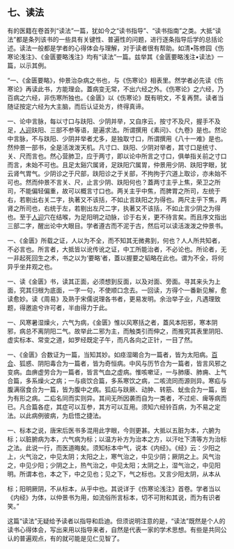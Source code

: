 ## 七、读法

有的医籍在卷首列“读法”一篇，犹如今之“读书指导”、“读书指南”之类。大抵“读法”都是条列该书的一些具有关键性、普遍性的问题，进行逐条指导后学的总括论述。读法一般都是学者的心得体会与理解，对于读者很有帮助。如清•陈修园《伤寒论浅注》、《金匮要略浅注》均有“读法”一篇。兹举其《金匮要略浅注•读法》一篇，以示其例。

“一、《金匮要略》，仲景治杂病之书也，与《伤寒论》相表里。然学者必先读《伤寒论》再读此书，方能理会。蓋病变无常，不出六经之外。《伤寒论》之六经，乃百病之六经，非伤寒所独也。《金匮》以《伤寒论》既有明文，不复再赘。读者当随证按定六经为大主脑，而后认证处方，终得真谛。

一、论中言脉，每以寸口与趺阳、少阴并举，又自序云，按寸不及尺，握手不及足，[人迎](https://www.gmzyjc.com/read/zjs/zjs3.1.1-3-0.1.3.3.9.md)趺阳、三部不参等语，是遍求法。所谓撰用《素问》、《九卷》是也。然论中言脉，不与趺阳、少阴并举者尤多，是独取寸口，所谓撰用《八十一难》是也。然仲景一部书，全是活泼泼天机。凡寸口、趺阳、少阴对举者，其寸口是统寸、关、尺而言也。然心营肺卫，应于两寸，即以论中所言之寸口，俱单指关前之寸口而言，未始不可也。且足太谿穴属肾，足趺阳穴属胃，仲景用少阴、趺阳字眼，犹云肾气胃气。少阴诊之于尺部，趺阳诊之于关部，不拘拘于穴道上取诊，亦未始不可也。然而仲景不言关、尺，止言少阴、趺阳何也？蓋两寸主乎上焦，荣卫之所司，不能偏轻偏重，故可以概言寸口也。两关主乎中焦，而脾胃之所司，左统于右，若剔出右关二字，执著又不该括，不如止言趺阳之为得也。两尺主乎下焦，两肾之所司也，右统于左，若剔出左尺二字，执著又不该括，不如止言少阴之为得也。至于[人迎](https://www.gmzyjc.com/read/zjs/zjs3.1.1-3-0.1.3.3.9.md)穴在结喉，为足阳明之动脉，诊于右关，更不待言矣。而且序文指出三部二字，醒出论中大眼目。学者遵古而不泥于古，然后可以读活泼泼之仲景书。

一、《金匮》所载之证，人以为不全，而不知其无微弗到，何也？人人所共知者，不必言也。所言者，大抵皆以讹传讹之证，中工所能治者，不必论也。所论者，无一非起死回生之术，书之以为‘要略’者，蓋以握要之韬略在此也。谓为不全，将何异乎坐井观之也。

一、读《金匮》书，读其正面，必须想到反面，以及对面、旁面。寻其来头为上面，究其归根为底面，一字一句，不使顺口念去。一回读，方得个一番新见解，愈读愈妙。读《周易》及熟于宋儒说理各书者，更易发明。余治举子业，凡遇理致题，得邀逾兮许可者，半由得力于此。

一、风寒暑湿燥火，六气为病，《金匮》惟以风寒括之者，蓋风本阳邪，寒本阴邪，病总不离阴阳二气。故举此二邪为主，而触类引而伸之，而推究其表里阴阳、虚实标本、常变之道，如罗经既定子午，而凡各向之正针，一目了然。

一、《金匮》合数证为一篇，当知其妙。如痉湿暍合为一篇者，皆为太阳病。[百合](https://www.gmzyjc.com/read/bc/bc17-0.4.7.0.0.md)、狐惑、阴阳毒合为一篇者，皆为奇恒病。中风与历节合为一篇者，皆言风邪之变病。血痹虚劳合为一篇者，皆言气血之虚病。惟咳嗽证，一与肺痿、肺痈、上气合篇，多系燥火之病；一与痰饮合篇，多系寒饮之病，二咳流同而源则异。寒疝与腹满宿食合为一篇，皆为腹中之病。狐疝与趺厥、动肿、转筋、蚘虫合为一篇，皆为有形之病。二疝名同而实则异。其间无所因袭而自为一类者，不过疟、痺等病而已。凡合篇各症，其症可以互参，其方可以互用。须知六经铃百病，为不易之定法。以此病例彼病，为启悟之捷法。

一、标本之说，唐宋后医书多混用此字眼，今则更甚。大抵以五脏为本，六腑为标；以脏腑病为本，六气病为标；以温方补方为治本之方，以汗吐下清等方为治标之法。此说一行，而医道晦矣。须知标本中气，说本《内经》。《经》云：少阳之上，火气治之，中见太阴；太阳之上，寒气治之，中见少阴；厥阴之上。风气治之，中见少阳；少阴之上，热气治之，中见太阳；太阴之上，湿气治之，中见阳明。所谓本也，本之下，中之见也；见之下，气之标也。又言少阳太阴，从本从

标；阳明厥阴，不从标本，从乎中也。其说详于《伤寒论浅注》首卷。学者当以《内经》为体，以仲景书为用，如流俗所言标本，切不可附和其说，而为有识者笑。”

这篇“读法”无疑给予读者以指导和启迪。但须说明注意的是，“读法”既然是个人的读书心得体会，写出来用以指导来者，自然是代表一家的学术思想。有些是共同公认的普遍观点，有的就可能是见仁见智了。